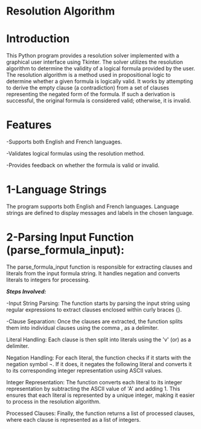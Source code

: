 # Resolution Algorithm 
# Introduction
This Python program provides a resolution solver implemented with a graphical user interface using Tkinter. The solver utilizes the resolution algorithm to determine the validity of a logical formula provided by the user.
The resolution algorithm is a method used in propositional logic to determine whether a given formula is logically valid. It works by attempting to derive the empty clause (a contradiction) from a set of clauses representing the negated form of the formula. If such a derivation is successful, the original formula is considered valid; otherwise, it is invalid.
# Features
<p>-Supports both English and French languages.</p>
<p>-Validates logical formulas using the resolution method.</p>
<p>-Provides feedback on whether the formula is valid or invalid.</p>

# 1-Language Strings
The program supports both English and French languages. Language strings are defined to display messages and labels in the chosen language.

# 2-Parsing Input Function (parse_formula_input):
The parse_formula_input function is responsible for extracting clauses and literals from the input formula string. It handles negation and converts literals to integers for processing.

<b><i>Steps Involved:</i></b>
  <p>-Input String Parsing: The function starts by parsing the input string using regular expressions to extract clauses enclosed within curly braces {}.</p>

  <p>-Clause Separation: Once the clauses are extracted, the function splits them into individual clauses using the comma , as a delimiter.</p>

  <p>Literal Handling: Each clause is then split into literals using the 'v' (or) as a delimiter.</p>

  <p>Negation Handling: For each literal, the function checks if it starts with the negation symbol ¬. If it does, it negates the following literal and converts it to its corresponding integer representation using ASCII values.</p>

  <p>Integer Representation: The function converts each literal to its integer representation by subtracting the ASCII value of 'A' and adding 1. This ensures that each literal is represented by a unique integer, making it easier to process in the resolution algorithm.</p>

  <p>Processed Clauses: Finally, the function returns a list of processed clauses, where each clause is represented as a list of integers.</p>
